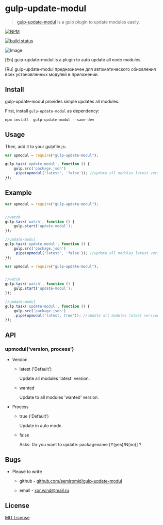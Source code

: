 # gulp-update-modul

> [gulp-update-modul](https://github.com/semiromid/gulp-update-modul) is a gulp plugin to update modules easily.



[![NPM](https://nodei.co/npm/gulp-update-modul.png?downloads=true&downloadRank=true&stars=true)](https://nodei.co/npm/gulp-update-modul/)


[![build status](https://travis-ci.org/semiromid/gulp-update-modul.svg)](https://travis-ci.org/semiromid/gulp-update-modul)

![Image](https://raw.githubusercontent.com/semiromid/gulp-update-modul/master/screenshots/scr.png)

[En]
gulp-update-modul is a plugin to auto update all node modules. 

[Ru]
gulp-update-modul предназначен для автоматического обновления всех установленных модулей в приложении.



## Install

gulp-update-modul provides simple  updates all modules.

First, install `gulp-update-modul` as dependency:

```shell
npm install  gulp-update-modul --save-dev
```

## Usage

Then, add it to your gulpfile.js:

```javascript
var upmodul = require("gulp-update-modul");

gulp.task('update-modul', function () {
    gulp.src('package.json')
    .pipe(upmodul('latest', 'false')); //update all modules latest version.
});
```


## Example

```javascript
var upmodul = require("gulp-update-modul");


//watch
gulp.task('watch', function () {
    gulp.start('update-modul');
});

//update-modul
gulp.task('update-modul', function () {
    gulp.src('package.json')
    .pipe(upmodul('latest', 'false')); //update all modules latest version.
});

```

```javascript
var upmodul = require("gulp-update-modul");


//watch
gulp.task('watch', function () {
    gulp.start('update-modul');
});

//update-modul
gulp.task('update-modul', function () {
    gulp.src('package.json')
    .pipe(upmodul('latest, true')); //update all modules latest version.
});

```
## API

### upmodul('version, process')
+ Version

  + latest ('Default')

    Update all modules 'latest' version.

  + wanted 

    Update to all modules 'wanted'  version.

+ Process

  + true ('Default')

    Update in auto mode.

  + false

    Asks: Do you want to update: packagename  [Y(yes)/N(no)] ?



## Bugs

* Please to write

  * github - [github.com/semiromid/gulp-update-modul](https://github.com/semiromid/gulp-update-modul) 

  * email - xor.wind@mail.ru
 

## License

[MIT License](http://en.wikipedia.org/wiki/MIT_License)
